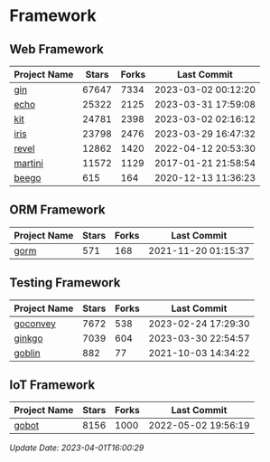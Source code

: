 # Framework

## Web Framework
| Project Name | Stars | Forks | Last Commit |
| ------------ | ----- | ----- | ----------- |
| [gin](https://github.com/gin-gonic/gin) | 67647 | 7334 | 2023-03-02 00:12:20 |
| [echo](https://github.com/labstack/echo) | 25322 | 2125 | 2023-03-31 17:59:08 |
| [kit](https://github.com/go-kit/kit) | 24781 | 2398 | 2023-03-02 02:16:12 |
| [iris](https://github.com/kataras/iris) | 23798 | 2476 | 2023-03-29 16:47:32 |
| [revel](https://github.com/revel/revel) | 12862 | 1420 | 2022-04-12 20:53:30 |
| [martini](https://github.com/go-martini/martini) | 11572 | 1129 | 2017-01-21 21:58:54 |
| [beego](https://github.com/astaxie/beego) | 615 | 164 | 2020-12-13 11:36:23 |

## ORM Framework
| Project Name | Stars | Forks | Last Commit |
| ------------ | ----- | ----- | ----------- |
| [gorm](https://github.com/jinzhu/gorm) | 571 | 168 | 2021-11-20 01:15:37 |

## Testing Framework
| Project Name | Stars | Forks | Last Commit |
| ------------ | ----- | ----- | ----------- |
| [goconvey](https://github.com/smartystreets/goconvey) | 7672 | 538 | 2023-02-24 17:29:30 |
| [ginkgo](https://github.com/onsi/ginkgo) | 7039 | 604 | 2023-03-30 22:54:57 |
| [goblin](https://github.com/franela/goblin) | 882 | 77 | 2021-10-03 14:34:22 |

## IoT Framework
| Project Name | Stars | Forks | Last Commit |
| ------------ | ----- | ----- | ----------- |
| [gobot](https://github.com/hybridgroup/gobot) | 8156 | 1000 | 2022-05-02 19:56:19 |

*Update Date: 2023-04-01T16:00:29*